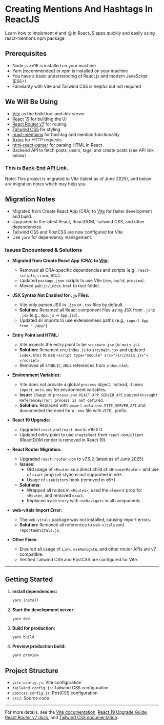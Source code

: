 # Creating Mentions And Hashtags In ReactJS

Learn how to implement # and @ in ReactJS apps quickly and easily using react-mentions npm package

## Prerequisites

- Node.js ≥v18 is installed on your machine
- Yarn (recommended) or npm is installed on your machine
- You have a basic understanding of React.js and modern JavaScript (ES6+)
- Familiarity with Vite and Tailwind CSS is helpful but not required

## We Will Be Using

- [Vite](https://vitejs.dev/) as the build tool and dev server
- [React 19](https://react.dev/) for building the UI
- [React Router v7](https://reactrouter.com/en/main) for routing
- [Tailwind CSS](https://tailwindcss.com/) for styling
- [react-mentions](https://github.com/signavio/react-mentions) for hashtag and mention functionality
- [Axios](https://axios-http.com/) for HTTP requests
- [html-react-parser](https://github.com/remarkablemark/html-react-parser) for parsing HTML in React
- Backend API to fetch posts, users, tags, and create posts (see API link below)

### This is [Back-End API Link](https://hashtags-and-mentions-server.onrender.com/api).

Note: This project is migrated to Vite (latest as of June 2025), and below are migration notes which may help you.

## Migration Notes

- Migrated from Create React App (CRA) to [Vite](https://vitejs.dev/) for faster development
  and build.
- Upgraded to the latest React, ReactDOM, Tailwind CSS, and other dependencies.
- Tailwind CSS and PostCSS are now configured for Vite.
- Use `yarn` for dependency management.

### Issues Encountered & Solutions

- **Migrated from Create React App (CRA) to [Vite](https://vitejs.dev/):**

  - Removed all CRA-specific dependencies and scripts (e.g., `react-scripts`, `craco`, etc.).
  - Updated `package.json` scripts to use Vite (`dev`, `build`, `preview`).
  - Moved `public/index.html` to root folder.

- **JSX Syntax Not Enabled for `.js` Files:**

  - Vite only parses JSX in `.jsx` or `.tsx` files by default.
  - **Solution:** Renamed all React component files using JSX from `.js` to `.jsx` (e.g., `App.js` → `App.jsx`).
  - Updated all imports to use extensionless paths (e.g., `import App from "./App"`).

- **Entry Point and HTML:**

  - Vite expects the entry point to be `src/main.jsx` (or `main.js`).
  - **Solution:** Renamed `src/index.js` to `src/main.jsx` and updated `index.html` to use `<script type="module" src="/src/main.jsx"></script>`.
  - Removed all `%PUBLIC_URL%` references from `index.html`.

- **Environment Variables:**

  - Vite does not provide a global `process` object. Instead, it uses `import.meta.env` for environment variables.
  - **Issue:** Usage of `process.env.REACT_APP_SERVER_API` caused `Uncaught ReferenceError: process is not defined`.
  - **Solution:** Replaced with `import.meta.env.VITE_SERVER_API` and documented the need for a `.env` file with `VITE_` prefix.

- **React 19 Upgrade:**

  - Upgraded `react` and `react-dom` to v19.0.0.
  - Updated entry point to use `createRoot` from `react-dom/client` (ReactDOM.render is removed in React 19).

- **React Router Migration:**

  - Upgraded `react-router-dom` to v7.6.2 (latest as of June 2025).
  - **Issues:**
    - Old usage of `<Route>` as a direct child of `<BrowserRouter>` and use of `exact` prop (v5 style) is not supported in v6+.
    - Usage of `useHistory` hook (removed in v6+).
  - **Solutions:**
    - Wrapped all routes in `<Routes>`, used the `element` prop for `<Route>`, and removed `exact`.
    - Replaced `useHistory` with `useNavigate` in all components.

- **web-vitals Import Error:**

  - The `web-vitals` package was not installed, causing import errors.
  - **Solution:** Removed all references to `web-vitals` and `reportWebVitals.js`.

- **Other Fixes:**
  - Ensured all usage of `Link`, `useNavigate`, and other router APIs are v7 compatible.
  - Verified Tailwind CSS and PostCSS are configured for Vite.

---

## Getting Started

1. **Install dependencies:**
   ```sh
   yarn install
   ```
2. **Start the development server:**
   ```sh
   yarn dev
   ```
3. **Build for production:**
   ```sh
   yarn build
   ```
4. **Preview production build:**
   ```sh
   yarn preview
   ```

## Project Structure

- `vite.config.js`: Vite configuration
- `tailwind.config.js`: Tailwind CSS configuration
- `postcss.config.js`: PostCSS configuration
- `src/`: Source code

---

For more details, see the [Vite documentation](https://vitejs.dev/guide/), [React 19 Upgrade Guide](https://react.dev/blog/2024/04/25/react-19-upgrade-guide), [React Router v7 docs](https://reactrouter.com/en/main), and [Tailwind CSS documentation](https://tailwindcss.com/docs/installation`).
